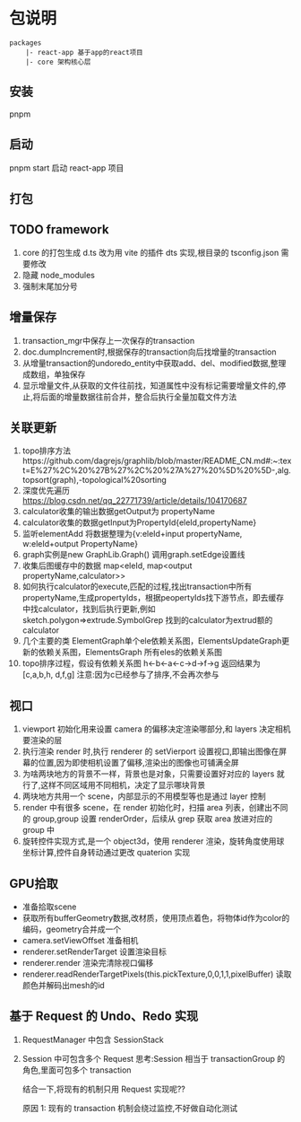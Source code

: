 # 包说明

```
packages
    |- react-app 基于app的react项目
    |- core 架构核心层
```

## 安装

pnpm

## 启动

pnpm start 启动 react-app 项目

## 打包

## TODO framework
1. core 的打包生成 d.ts 改为用 vite 的插件 dts 实现,根目录的 tsconfig.json 需要修改
2. 隐藏 node_modules
3. 强制末尾加分号

## 增量保存
1. transaction_mgr中保存上一次保存的transaction
2. doc.dumpIncrement时,根据保存的transaction向后找增量的transaction
3. 从增量transaction的undoredo_entity中获取add、del、modified数据,整理成数组，单独保存
4. 显示增量文件,从获取的文件往前找，知道属性中没有标记需要增量文件的,停止,将后面的增量数据往前合并，整合后执行全量加载文件方法

## 关联更新
1. topo排序方法https://github.com/dagrejs/graphlib/blob/master/README_CN.md#:~:text=E%27%2C%20%27B%27%2C%20%27A%27%20%5D%20%5D-,alg.topsort(graph),-topological%20sorting
2. 深度优先遍历 https://blog.csdn.net/qq_22771739/article/details/104170687
3. calculator收集的输出数据getOutput为 propertyName
4. calculator收集的数据getInput为PropertyId{eleId,propertyName}
5. 监听elementAdd 将数据整理为{v:eleId+input propertyName, w:eleId+output PropertyName}
6. graph实例是new GraphLib.Graph() 调用graph.setEdge设置线
7. 收集后图缓存中的数据 map<eleId, map<output propertyName,calculator>>
8. 如何执行calculator的execute,匹配的过程,找出transaction中所有propertyName,生成propertyIds，根据peopertyIds找下游节点，即去缓存中找calculator，找到后执行更新,例如sketch.polygon=>extrude.SymbolGrep 找到的calculator为extrud额的calculator
9. 几个主要的类 ElementGraph单个ele依赖关系图，ElementsUpdateGraph更新的依赖关系图，ElementsGraph 所有eles的依赖关系图
10. topo排序过程，假设有依赖关系图        h<-b<-a<-c->d->f->g  返回结果为 [c,a,b,h,  d,f,g]  注意:因为c已经参与了排序,不会再次参与

## 视口
1. viewport 初始化用来设置 camera 的偏移决定渲染哪部分,和 layers 决定相机要渲染的层
2. 执行渲染 render 时,执行 renderer 的 setVierport 设置视口,即输出图像在屏幕的位置,因为即使相机设置了偏移,渲染出的图像也可铺满全屏
3. 为啥两块地方的背景不一样，背景也是对象，只需要设置好对应的 layers 就行了,这样不同区域用不同相机，决定了显示哪块背景
4. 两块地方共用一个 scene，内部显示的不用模型等也是通过 layer 控制
5. render 中有很多 scene，在 render 初始化时，扫描 area 列表，创建出不同的 group,group 设置 renderOrder，后续从 grep 获取 area 放进对应的 group 中
6. 旋转控件实现方式,是一个 object3d，使用 renderer 渲染，旋转角度使用球坐标计算,控件自身转动通过更改 quaterion 实现


## GPU拾取
- 准备拾取scene
- 获取所有bufferGeometry数据,改材质，使用顶点着色，将物体id作为color的编码，geometry合并成一个
- camera.setViewOffset 准备相机
- renderer.setRenderTarget 设置渲染目标
- renderer.render 渲染完清除视口偏移
- renderer.readRenderTargetPixels(this.pickTexture,0,0,1,1,pixelBuffer) 读取颜色并解码出mesh的id

## 基于 Request 的 Undo、Redo 实现
1. RequestManager 中包含 SessionStack
2. Session 中可包含多个 Request
   思考:Session 相当于 transactionGroup 的角色,里面可包多个 transaction

    结合一下,将现有的机制只用 Request 实现呢??

    原因 1: 现有的 transaction 机制会绕过监控,不好做自动化测试